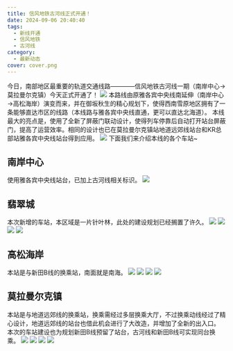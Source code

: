 ```yaml
---
title: 信风地铁古河线正式开通！
date: 2024-09-06 20:40:40
tags:
  - 新线开通
  - 信风地铁
  - 古河线
category:
  - 最新动态
cover: cover.png
---
```

今日，南部地区最重要的轨道交通线路————信风地铁古河线一期（南岸中心→莫拉曼尔克镇）今天正式开通了！
![](Line_TF.png)
本路线由原雅各宾中央线南延伸（南岸中心→高松海岸）演变而来，并在御坂秋生的精心规划下，使得西南雪原地区拥有了一条能够直达市区的线路（本线路与雅各宾中央线直通，更可以直达北海道）。
本线最大的亮点是，使用了全新了屏蔽门联动设计，使得列车停靠后自动打开站台屏蔽门，提高了运营效率。相同的设计也已在莫拉曼尔克镇站地道远郊线站台和KR总部站雅各宾中央线站台得到应用。
![](2024-09-06_21.51.56.png)
下面我们来介绍本线的各个车站~
## 南岸中心
使用雅各宾中央线站台，已加上古河线相关标识。
![](2024-09-06_21.24.46.png)
## 翡翠城
本次新增的车站，本区域是一片针叶林，此处的建设规划已经搁置了许久。
![](https://act-webstatic.blueakio.com/2024/09/02/66d5aa3ec90e7.png)
![](https://act-webstatic.blueakio.com/2024/09/02/66d5aa59e9e48.png)
![](https://act-webstatic.blueakio.com/2024/09/02/66d5aa5e6daa0.png)
![](https://act-webstatic.blueakio.com/2024/09/02/66d5aa274438d.png)
## 高松海岸
本站是与新田B线的换乘站，南面就是南海。
![](https://act-webstatic.blueakio.com/2024/09/02/66d5a983f0fa2.png)
![](https://act-webstatic.blueakio.com/2024/09/02/66d5a9bf274d7.png)
![](https://act-webstatic.blueakio.com/2024/09/02/66d5a9c6795e5.png)
![](https://act-webstatic.blueakio.com/2024/09/02/66d5a9d907988.png)
## 莫拉曼尔克镇
本站是与地道远郊线的换乘站，换乘需经过多层换乘大厅，不过换乘动线经过了精心设计，地道远郊线的站台也借此机会进行了大改造，并增加了全新的出入口。
本次的车站建设也为规划新田B线预留了站台，古河线和新田B线可实现同台换乘。
![](https://act-webstatic.blueakio.com/2024/09/06/66d9e44fc1e5a.png)
![](https://act-webstatic.blueakio.com/2024/09/06/66d9e45941be9.png)
![](https://act-webstatic.blueakio.com/2024/09/06/66d9e45dd432d.png)
![](https://act-webstatic.blueakio.com/2024/09/06/66d9e460f1c7f.png)